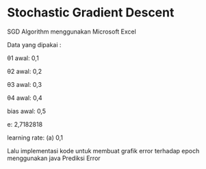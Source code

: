 # Stochastic Gradient Descent
SGD Algorithm menggunakan Microsoft Excel

Data yang dipakai :

θ1 awal: 0,1

θ2 awal: 0,2

θ3 awal: 0,3

θ4 awal: 0,4

bias awal: 0,5

e: 2,7182818

learning rate: (a) 0,1

Lalu implementasi kode untuk membuat grafik error terhadap epoch menggunakan java Prediksi Error
